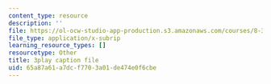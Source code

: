 ```yaml
---
content_type: resource
description: ''
file: https://ol-ocw-studio-app-production.s3.amazonaws.com/courses/8-333-statistical-mechanics-i-statistical-mechanics-of-particles-fall-2013/65a87a61a7dcf7703a01de474e0f6cbe_tGxUu5BTc.srt
file_type: application/x-subrip
learning_resource_types: []
resourcetype: Other
title: 3play caption file
uid: 65a87a61-a7dc-f770-3a01-de474e0f6cbe
---
```

